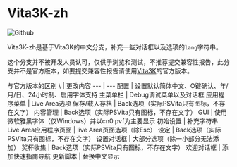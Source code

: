 # Vita3K-zh

![Github](https://img.shields.io/github/downloads/HuanJiCanShang/Vita3K-zh/total)

Vita3K-zh是基于Vita3K的中文分支，补充一些对话框以及选项的`lang`字符串。

这个分支并不被开发人员认可，仅供于浏览和测试，不推荐提交兼容性报告，此分支并不是官方版本，如要提交兼容性报告请使用[Vita3K](https://vita3k.org)的官方版本。

与官方版本的区别
\ | 更改内容
--- | --- 
配置 | 设置默认简体中文、O键确认、年/月/日、24小时制、启用字体支持
主菜单栏 | Debug调试菜单以及对话框
应用程序菜单 | Live Area选项
保存/载入存档 | Back选项（实际PSVita只有图标，不存在文字）
内容管理 | Back选项（实际PSVita只有图标，不存在文字）
GUI | 使用微软雅黑字体（仅Windows）并以cn0.pvf为主要显示
初始设置 | 补充字符串
Live Area应用程序页面 | live Area页面选项（除Esc）
设定 | Back选项（实际PSVita只有图标，不存在文字）
设置对话框 | 大部分选项（除一小部分无法添加）
奖杯收集 | Back选项（实际PSVita只有图标，不存在文字）
欢迎对话框 | 添加快速指南导航
更新脚本 | 替换中文显示

